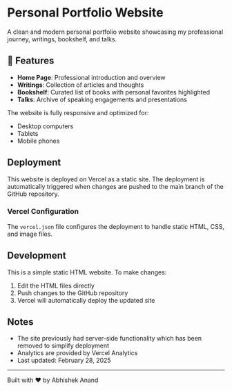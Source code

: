 # Personal Portfolio Website

A clean and modern personal portfolio website showcasing my professional journey, writings, bookshelf, and talks.

## 🌟 Features
- **Home Page**: Professional introduction and overview
- **Writings**: Collection of articles and thoughts
- **Bookshelf**: Curated list of books with personal favorites highlighted
- **Talks**: Archive of speaking engagements and presentations

The website is fully responsive and optimized for:
- Desktop computers
- Tablets
- Mobile phones

## Deployment

This website is deployed on Vercel as a static site. The deployment is automatically triggered when changes are pushed to the main branch of the GitHub repository.

### Vercel Configuration

The `vercel.json` file configures the deployment to handle static HTML, CSS, and image files.

## Development

This is a simple static HTML website. To make changes:

1. Edit the HTML files directly
2. Push changes to the GitHub repository
3. Vercel will automatically deploy the updated site

## Notes

- The site previously had server-side functionality which has been removed to simplify deployment
- Analytics are provided by Vercel Analytics
- Last updated: February 28, 2025

---
Built with ❤️ by Abhishek Anand
